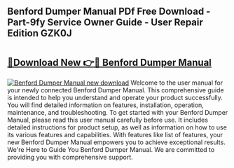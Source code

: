 ## Benford Dumper Manual PDf Free Download - Part-9fy Service Owner Guide - User Repair Edition GZK0J

# <h2><a href="http://cf20722.oget.top/?id=Benford+Dumper+Manual">🔗Download New 👉🔴 Benford Dumper Manual</a></h2>

[![Benford Dumper Manual new download](https://i.imgur.com/5g1atiW.png)](http://cf20722.oget.top/?id=Benford+Dumper+Manual)
Welcome to the user manual for your newly connected Benford Dumper Manual. This comprehensive guide is intended to help you understand and operate your product successfully. You will find detailed information on features, installation, operation, maintenance, and troubleshooting. To get started with your Benford Dumper Manual, please read this user manual carefully before use. It includes detailed instructions for product setup, as well as information on how to use its various features and capabilities. With features like list of features, your new Benford Dumper Manual empowers you to achieve exceptional results. We're Here to Guide You Benford Dumper Manual. We are committed to providing you with comprehensive support.
